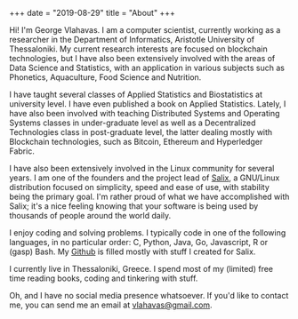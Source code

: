 +++
date = "2019-08-29"
title = "About"
+++

Hi! I'm George Vlahavas. I am a computer scientist, currently working as
a researcher in the Department of Informatics, Aristotle University of
Thessaloniki. My current research interests are focused on blockchain
technologies, but I have also been extensively involved with the areas
of Data Science and Statistics, with an application in various subjects
such as Phonetics, Aquaculture, Food Science and Nutrition.

I have taught several classes of Applied Statistics and Biostatistics at
university level. I have even published a book on Applied Statistics.
Lately, I have also been involved with teaching Distributed Systems and
Operating Systems classes in under-graduate level as well as a
Decentralized Technologies class in post-graduate level, the latter
dealing mostly with Blockchain technologies, such as Bitcoin, Ethereum
and Hyperledger Fabric.

I have also been extensively involved in the Linux community for several
years. I am one of the founders and the project lead of
[Salix](https://www.salixos.org/), a GNU/Linux distribution focused on
simplicity, speed and ease of use, with stability being the primary
goal. I'm rather proud of what we have accomplished with Salix; it's a
nice feeling knowing that your software is being used by thousands of
people around the world daily.

I enjoy coding and solving problems. I typically code in one of the
following languages, in no particular order: C, Python, Java, Go,
Javascript, R or (gasp) Bash. My [Github](https://github.com/gapan/) is
filled mostly with stuff I created for Salix.

I currently live in Thessaloniki, Greece. I spend most of my (limited)
free time reading books, coding and tinkering with stuff.

Oh, and I have no social media presence whatsoever. If you'd like to
contact me, you can send me an email at <vlahavas@gmail.com>.
